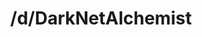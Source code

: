 ---
title: /d/DarkNetAlchemist
link_onion: http://vworp2mspe566cws.onion/to/dread/98e27fdace
tags:
  - dnalchemist
---